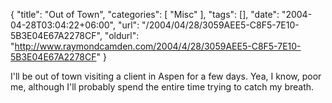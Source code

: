 {
	"title": "Out of Town",
	"categories": [
		"Misc"
	],
	"tags": [],
	"date": "2004-04-28T03:04:22+06:00",
	"url": "/2004/04/28/3059AEE5-C8F5-7E10-5B3E04E67A2278CF",
	"oldurl": "http://www.raymondcamden.com/2004/4/28/3059AEE5-C8F5-7E10-5B3E04E67A2278CF"
}

I'll be out of town visiting a client in Aspen for a few days. Yea, I know, poor me, although I'll probably spend the entire time trying to catch my breath.
